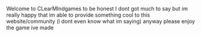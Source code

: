 Welcome to CLearMIndgames
to be honest I dont got much to say but im really happy that im able to provide something cool to this website/community
(i dont even know what im saying)
anyway please enjoy the game ive made
